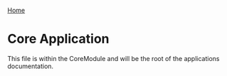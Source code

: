 [Home](../../../../README.md)
# Core Application
This file is within the CoreModule and will be the root of the applications documentation.
